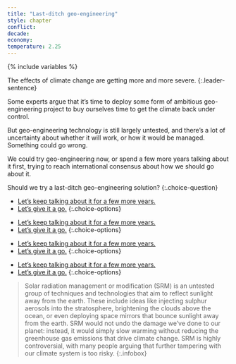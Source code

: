 ```yaml
---
title: "Last-ditch geo-engineering"
style: chapter
conflict: 
decade: 
economy: 
temperature: 2.25
---
```


{% include variables %}

The effects of climate change are getting more and more severe. 
{:.leader-sentence}

Some experts argue that it’s time to deploy some form of ambitious geo-engineering project to buy ourselves time to get the climate back under control.

But geo-engineering technology is still largely untested, and there’s a lot of uncertainty about whether it will work, or how it would be managed. Something could go wrong.

We could try geo-engineering now, or spend a few more years talking about it first, trying to reach international consensus about how we should go about it.

Should we try a last-ditch geo-engineering solution?
{:.choice-question} 

<div data-js-var="js-rand-geoengineering2-low" markdown="1" class="hidden">

- [Let’s keep talking about it for a few more years.](chapter_stalling.html)
- [Let’s give it a go.](chapter_geo-engineering-fail.html)
{:.choice-options}

</div>

<div data-js-var="js-rand-geoengineering2-med" markdown="1" class="hidden">

- [Let’s keep talking about it for a few more years.](chapter_stalling.html)
- [Let’s give it a go.](chapter_billionaire-geo-engineering.html)
{:.choice-options}

</div>

<div data-js-var="js-rand-geoengineering2-medplus" markdown="1" class="hidden">

- [Let’s keep talking about it for a few more years.](chapter_stalling.html)
- [Let’s give it a go.](chapter_unilateral-geo-engineering.html)
{:.choice-options}

</div>

<div data-js-var="js-rand-geoengineering2-high" markdown="1" class="hidden">

- [Let’s keep talking about it for a few more years.](chapter_stalling.html)
- [Let’s give it a go.](chapter_surprising-success-geo-engineering.html)
{:.choice-options}

</div>
 
> Solar radiation management or modification (SRM) is an untested group of techniques and technologies that aim to reflect sunlight away from the earth. These include ideas like injecting sulphur aerosols into the stratosphere, brightening the clouds above the ocean, or even deploying space mirrors that bounce sunlight away from the earth. SRM would not undo the damage we’ve done to our planet: instead, it would simply slow warming without reducing the greenhouse gas emissions that drive climate change. SRM is highly controversial, with many people arguing that further tampering with our climate system is too risky.
{:.infobox}
